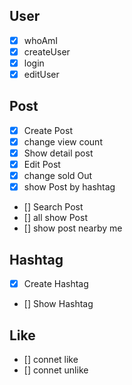 ## User

- [x] whoAmI
- [x] createUser
- [x] login
- [x] editUser

## Post

- [x] Create Post
- [x] change view count
- [x] Show detail post
- [x] Edit Post
- [x] change sold Out
- [x] show Post by hashtag
- [] Search Post
- [] all show Post
- [] show post nearby me

## Hashtag

- [x] Create Hashtag
- [] Show Hashtag

## Like

- [] connet like
- [] connet unlike
